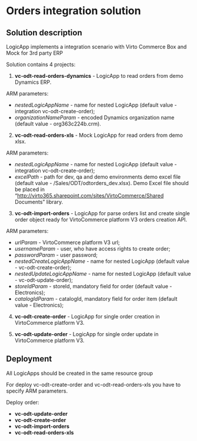 # Orders integration solution

## Solution description

LogicApp implements a integration scenario with Virto Commerce Box and Mock for 3rd party ERP

Solution contains 4 projects:

1. **vc-odt-read-orders-dynamics** - LogicApp to read orders from demo Dynamics ERP.

ARM parameters:

* *nestedLogicAppName* - name for nested LogicApp (default value - integration vc-odt-create-order);
* *organizationNameParam* - encoded Dynamics organization name (default value - org363c224b.crm). 


2. **vc-odt-read-orders-xls** - Mock LogicApp for read orders from demo xlsx.

ARM parameters:

* *nestedLogicAppName* - name for nested LogicApp (default value - integration vc-odt-create-order);
* *excelPath* - path for dev, qa and demo environments demo excel file (default value - /Sales/ODT/odtorders_dev.xlsx). Demo Excel file should be placed in “http://virto365.sharepoint.com/sites/VirtoCommerce/Shared Documents” library.

3. **vc-odt-import-orders** - LogicApp for parse orders list and create single order object ready for VirtoCommerce platform V3 orders creation API.

ARM parameters:

* *urlParam* - VirtoCommerce platform V3 url;
* *usernameParam* - user, who have access rights to create order;
* *passwordParam* - user password;
* *nestedCreateLogicAppName* - name for nested LogicApp (default value - vc-odt-create-order);
* *nestedUpdateLogicAppName* - name for nested LogicApp (default value - vc-odt-update-order);
* *storeIdParam* - storeId, mandatory field for order (default value - Electronics);
* *catalogIdParam* - catalogId, mandatory field for order item (default value - Electronics);

4. **vc-odt-create-order** - LogicApp for single order creation in VirtoCommerce platform V3.

5. **vc-odt-update-order** - LogicApp for single order update in VirtoCommerce platform V3.

## Deployment

All LogicApps should be created in the same resource group

For deploy vc-odt-create-order and vc-odt-read-orders-xls you have to specify ARM parameters.

Deploy order:

* **vc-odt-update-order**
* **vc-odt-create-order**
* **vc-odt-import-orders**
* **vc-odt-read-orders-xls**
